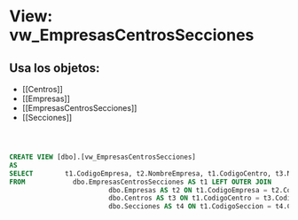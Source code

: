 # View: vw_EmpresasCentrosSecciones

## Usa los objetos:
- [[Centros]]
- [[Empresas]]
- [[EmpresasCentrosSecciones]]
- [[Secciones]]

```sql



CREATE VIEW [dbo].[vw_EmpresasCentrosSecciones]
AS
SELECT        t1.CodigoEmpresa, t2.NombreEmpresa, t1.CodigoCentro, t3.NombreCentro, t1.CodigoSeccion, t4.Seccion
FROM            dbo.EmpresasCentrosSecciones AS t1 LEFT OUTER JOIN
                         dbo.Empresas AS t2 ON t1.CodigoEmpresa = t2.CodigoEmpresa LEFT OUTER JOIN
                         dbo.Centros AS t3 ON t1.CodigoCentro = t3.CodigoCentro LEFT OUTER JOIN
                         dbo.Secciones AS t4 ON t1.CodigoSeccion = t4.CodigoSeccion

```
